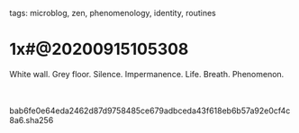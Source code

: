 tags: microblog, zen, phenomenology, identity, routines

# 1x#@20200915105308

White wall. Grey floor. Silence. Impermanence. Life. Breath. Phenomenon. 

<br><br> <hash>bab6fe0e64eda2462d87d9758485ce679adbceda43f618eb6b57a92e0cf4c8a6.sha256</hash> 